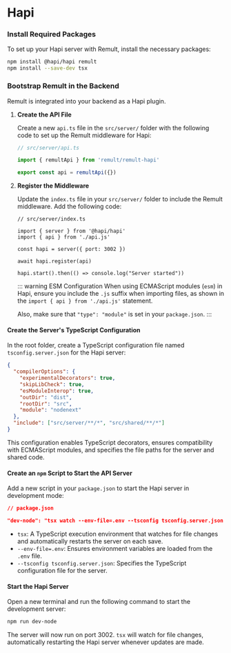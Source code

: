 # Hapi

### Install Required Packages

To set up your Hapi server with Remult, install the necessary packages:

```sh
npm install @hapi/hapi remult
npm install --save-dev tsx
```

### Bootstrap Remult in the Backend

Remult is integrated into your backend as a Hapi plugin.

1. **Create the API File**

   Create a new `api.ts` file in the `src/server/` folder with the following code to set up the Remult middleware for Hapi:

   ```ts
   // src/server/api.ts

   import { remultApi } from 'remult/remult-hapi'

   export const api = remultApi({})
   ```

2. **Register the Middleware**

   Update the `index.ts` file in your `src/server/` folder to include the Remult middleware. Add the following code:

   ```ts{5-7,10}
   // src/server/index.ts

   import { server } from '@hapi/hapi'
   import { api } from './api.js'

   const hapi = server({ port: 3002 })

   await hapi.register(api)

   hapi.start().then(() => console.log("Server started"))
   ```

   ::: warning ESM Configuration
   When using ECMAScript modules (`esm`) in Hapi, ensure you include the `.js` suffix when importing files, as shown in the `import { api } from './api.js'` statement.

   Also, make sure that `"type": "module"` is set in your `package.json`.
   :::

#### Create the Server's TypeScript Configuration

In the root folder, create a TypeScript configuration file named `tsconfig.server.json` for the Hapi server:

```json
{
  "compilerOptions": {
    "experimentalDecorators": true,
    "skipLibCheck": true,
    "esModuleInterop": true,
    "outDir": "dist",
    "rootDir": "src",
    "module": "nodenext"
  },
  "include": ["src/server/**/*", "src/shared/**/*"]
}
```

This configuration enables TypeScript decorators, ensures compatibility with ECMAScript modules, and specifies the file paths for the server and shared code.

#### Create an `npm` Script to Start the API Server

Add a new script in your `package.json` to start the Hapi server in development mode:

```json
// package.json

"dev-node": "tsx watch --env-file=.env --tsconfig tsconfig.server.json src/server"
```

- `tsx`: A TypeScript execution environment that watches for file changes and automatically restarts the server on each save.
- `--env-file=.env`: Ensures environment variables are loaded from the `.env` file.
- `--tsconfig tsconfig.server.json`: Specifies the TypeScript configuration file for the server.

#### Start the Hapi Server

Open a new terminal and run the following command to start the development server:

```sh
npm run dev-node
```

The server will now run on port 3002. `tsx` will watch for file changes, automatically restarting the Hapi server whenever updates are made.
